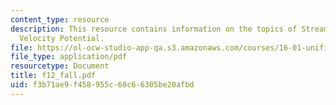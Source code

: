 ```yaml
---
content_type: resource
description: This resource contains information on the topics of Stream Function and
  Velocity Potential.
file: https://ol-ocw-studio-app-qa.s3.amazonaws.com/courses/16-01-unified-engineering-i-ii-iii-iv-fall-2005-spring-2006/f3b71ae9f458955c60c66305be20afbd_f12_fall.pdf
file_type: application/pdf
resourcetype: Document
title: f12_fall.pdf
uid: f3b71ae9-f458-955c-60c6-6305be20afbd
---
```

